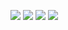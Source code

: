 ![](https://raw.githubusercontent.com/HarshJain69/github-stats/master/generated/overview.svg#gh-dark-mode-only)
![](https://raw.githubusercontent.com/HarshJain69/github-stats/master/generated/overview.svg#gh-light-mode-only)
![](https://raw.githubusercontent.com/HarshJain69/github-stats/master/generated/languages.svg#gh-dark-mode-only)
![](https://raw.githubusercontent.com/HarshJain69/github-stats/master/generated/languages.svg#gh-light-mode-only)

